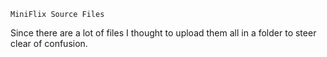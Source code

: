 ```MiniFlix Source Files```

Since there are a lot of files I thought to upload them all in a folder to steer clear of confusion.
